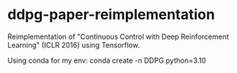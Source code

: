 # ddpg-paper-reimplementation
Reimplementation of "Continuous Control with Deep Reinforcement Learning" (ICLR 2016) using Tensorflow.

Using conda for my env:
conda create -n DDPG python=3.10